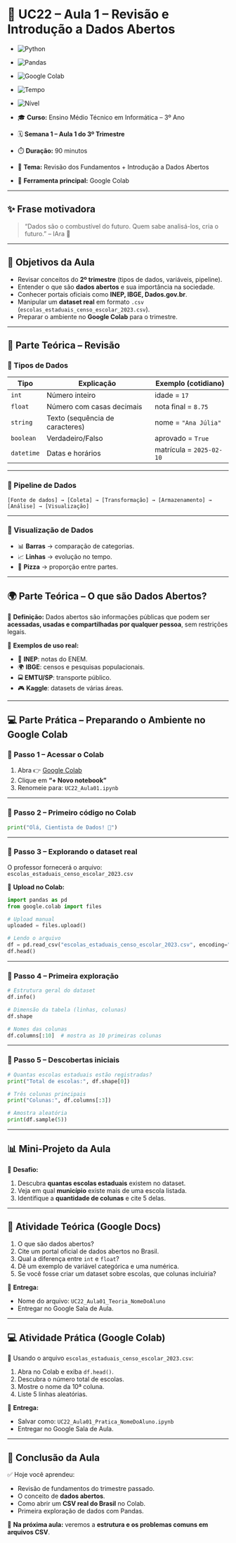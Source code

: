 # 📘 UC22 – Aula 1 – Revisão e Introdução a Dados Abertos

- ![Python](https://img.shields.io/badge/Python-3.11+-blue?logo=python&logoColor=white)
- ![Pandas](https://img.shields.io/badge/Pandas-Data%20Analysis-green?logo=pandas)
- ![Google Colab](https://img.shields.io/badge/Google%20Colab-Notebook-yellow?logo=googlecolab)
- ![Tempo](https://img.shields.io/badge/Dura%C3%A7%C3%A3o-90%20min-red)
- ![Nível](https://img.shields.io/badge/N%C3%ADvel-Iniciante%E2%9E%9CIntermedi%C3%A1rio-purple)

- 🎓 **Curso:** Ensino Médio Técnico em Informática – 3º Ano
- 🗓️ **Semana 1 – Aula 1 do 3º Trimestre**
- ⏱️ **Duração:** 90 minutos
- 📍 **Tema:** Revisão dos Fundamentos + Introdução a Dados Abertos
- 🐍 **Ferramenta principal:** Google Colab

------

## ✨ Frase motivadora

> “Dados são o combustível do futuro. Quem sabe analisá-los, cria o futuro.” – IAra 🚀

------

## 🎯 Objetivos da Aula

- Revisar conceitos do **2º trimestre** (tipos de dados, variáveis, pipeline).
- Entender o que são **dados abertos** e sua importância na sociedade.
- Conhecer portais oficiais como **INEP, IBGE, Dados.gov.br**.
- Manipular um **dataset real** em formato `.csv` (`escolas_estaduais_censo_escolar_2023.csv`).
- Preparar o ambiente no **Google Colab** para o trimestre.

------

## 🧠 Parte Teórica – Revisão

### 📌 Tipos de Dados

| Tipo       | Explicação                      | Exemplo (cotidiano)      |
| ---------- | ------------------------------- | ------------------------ |
| `int`      | Número inteiro                  | idade = `17`             |
| `float`    | Número com casas decimais       | nota final = `8.75`      |
| `string`   | Texto (sequência de caracteres) | nome = `"Ana Júlia"`     |
| `boolean`  | Verdadeiro/Falso                | aprovado = `True`        |
| `datetime` | Datas e horários                | matrícula = `2025-02-10` |

------

### 📌 Pipeline de Dados

```text
[Fonte de dados] → [Coleta] → [Transformação] → [Armazenamento] → [Análise] → [Visualização]
```

------

### 📌 Visualização de Dados

- 📊 **Barras** → comparação de categorias.
- 📈 **Linhas** → evolução no tempo.
- 🥧 **Pizza** → proporção entre partes.

------

## 🌍 Parte Teórica – O que são Dados Abertos?

📖 **Definição:**
 Dados abertos são informações públicas que podem ser **acessadas, usadas e compartilhadas por qualquer pessoa**, sem restrições legais.

📌 **Exemplos de uso real:**

- 🏫 **INEP**: notas do ENEM.
- 🌍 **IBGE**: censos e pesquisas populacionais.
- 🚍 **EMTU/SP**: transporte público.
- 🎮 **Kaggle**: datasets de várias áreas.

------

## 💻 Parte Prática – Preparando o Ambiente no Google Colab

### 🔹 Passo 1 – Acessar o Colab

1. Abra 👉 [Google Colab](https://colab.research.google.com)
2. Clique em **“+ Novo notebook”**
3. Renomeie para: `UC22_Aula01.ipynb`

------

### 🔹 Passo 2 – Primeiro código no Colab

```python
print("Olá, Cientista de Dados! 🚀")
```

------

### 🔹 Passo 3 – Explorando o dataset real

O professor fornecerá o arquivo:
 `escolas_estaduais_censo_escolar_2023.csv`

📌 **Upload no Colab:**

```python
import pandas as pd
from google.colab import files

# Upload manual
uploaded = files.upload()

# Lendo o arquivo
df = pd.read_csv("escolas_estaduais_censo_escolar_2023.csv", encoding="latin-1")
df.head()
```

------

### 🔹 Passo 4 – Primeira exploração

```python
# Estrutura geral do dataset
df.info()

# Dimensão da tabela (linhas, colunas)
df.shape

# Nomes das colunas
df.columns[:10]  # mostra as 10 primeiras colunas
```

------

### 🔹 Passo 5 – Descobertas iniciais

```python
# Quantas escolas estaduais estão registradas?
print("Total de escolas:", df.shape[0])

# Três colunas principais
print("Colunas:", df.columns[:3])

# Amostra aleatória
print(df.sample(5))
```

------

## 📊 Mini-Projeto da Aula

🎯 **Desafio:**

1. Descubra **quantas escolas estaduais** existem no dataset.
2. Veja em qual **município** existe mais de uma escola listada.
3. Identifique a **quantidade de colunas** e cite 5 delas.

------

## 📝 Atividade Teórica (Google Docs)

1. O que são dados abertos?
2. Cite um portal oficial de dados abertos no Brasil.
3. Qual a diferença entre `int` e `float`?
4. Dê um exemplo de variável categórica e uma numérica.
5. Se você fosse criar um dataset sobre escolas, que colunas incluiria?

📌 **Entrega:**

- Nome do arquivo: `UC22_Aula01_Teoria_NomeDoAluno`
- Entregar no Google Sala de Aula.

------

## 💻 Atividade Prática (Google Colab)

📌 Usando o arquivo `escolas_estaduais_censo_escolar_2023.csv`:

1. Abra no Colab e exiba `df.head()`.
2. Descubra o número total de escolas.
3. Mostre o nome da 10ª coluna.
4. Liste 5 linhas aleatórias.

📌 **Entrega:**

- Salvar como: `UC22_Aula01_Pratica_NomeDoAluno.ipynb`
- Entregar no Google Sala de Aula.

------

## 📎 Conclusão da Aula

✅ Hoje você aprendeu:

- Revisão de fundamentos do trimestre passado.
- O conceito de **dados abertos**.
- Como abrir um **CSV real do Brasil** no Colab.
- Primeira exploração de dados com Pandas.

🔮 **Na próxima aula:** veremos a **estrutura e os problemas comuns em arquivos CSV**.

